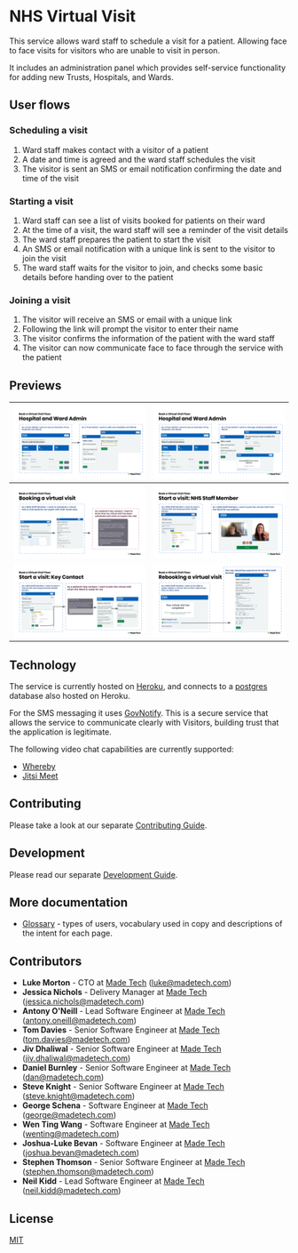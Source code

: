 # NHS Virtual Visit

This service allows ward staff to schedule a visit for a patient. Allowing face to face visits for visitors who are unable to visit in person.

It includes an administration panel which provides self-service functionality for adding new Trusts, Hospitals, and Wards.

## User flows

### Scheduling a visit

1. Ward staff makes contact with a visitor of a patient
1. A date and time is agreed and the ward staff schedules the visit
1. The visitor is sent an SMS or email notification confirming the date and time of the visit

### Starting a visit

1. Ward staff can see a list of visits booked for patients on their ward
1. At the time of a visit, the ward staff will see a reminder of the visit details
1. The ward staff prepares the patient to start the visit
1. An SMS or email notification with a unique link is sent to the visitor to join the visit
1. The ward staff waits for the visitor to join, and checks some basic details before handing over to the patient

### Joining a visit

1. The visitor will receive an SMS or email with a unique link
1. Following the link will prompt the visitor to enter their name
1. The visitor confirms the information of the patient with the ward staff
1. The visitor can now communicate face to face through the service with the patient

## Previews

| ![Trust Admin can add new hospitals and wards](docs/images/TrustAdmin_01_AddNew.png)            | ![Trust Admin can edit and delete hospitals and wards](docs/images/TrustAdmin_02_ManageExisting.png) |
| ----------------------------------------------------------------------------------------------- | ---------------------------------------------------------------------------------------------------- |
| ![Ward Staff can book a virtual visit via email or SMS](docs/images/WardStaff_01_BookVisit.png) | ![Ward Staff can start a virtual visit](docs/images/WardStaff_02_StartVisit.png)                     |
| ![Key Contact can join a virtual visit](docs/images/KeyContact_01_JoinVisit.png)                | ![Ward Staff can reschedule a virtual visit afterwards](docs/images/WardStaff_03_RebookVisit.png)    |

## Technology

The service is currently hosted on [Heroku](https://www.heroku.com), and connects to a [postgres](https://www.postgresql.org) database also hosted on Heroku.

For the SMS messaging it uses [GovNotify](https://www.notifications.service.gov.uk/accounts). This is a secure service that allows the service to communicate clearly with Visitors, building trust that the application is legitimate.

The following video chat capabilities are currently supported:

- [Whereby](https://whereby.com/information/product-api/)
- [Jitsi Meet](https://github.com/jitsi/jitsi-meet/blob/master/doc/README.md)

## Contributing

Please take a look at our separate [Contributing Guide](./CONTRIBUTING.md).

## Development

Please read our separate [Development Guide](./docs/development/README.md).

## More documentation

- [Glossary](docs/GLOSSARY.md) - types of users, vocabulary used in copy and descriptions of the intent for each page.

## Contributors

- **Luke Morton** - CTO at [Made Tech](https://www.madetech.com) (luke@madetech.com)
- **Jessica Nichols** - Delivery Manager at [Made Tech](https://www.madetech.com) (jessica.nichols@madetech.com)
- **Antony O'Neill** - Lead Software Engineer at [Made Tech](https://www.madetech.com) (antony.oneill@madetech.com)
- **Tom Davies** - Senior Software Engineer at [Made Tech](https://www.madetech.com) (tom.davies@madetech.com)
- **Jiv Dhaliwal** - Senior Software Engineer at [Made Tech](https://www.madetech.com) (jiv.dhaliwal@madetech.com)
- **Daniel Burnley** - Senior Software Engineer at [Made Tech](https://www.madetech.com) (dan@madetech.com)
- **Steve Knight** - Senior Software Engineer at [Made Tech](https://www.madetech.com) (steve.knight@madetech.com)
- **George Schena** - Software Engineer at [Made Tech](https://www.madetech.com) (george@madetech.com)
- **Wen Ting Wang** - Software Engineer at [Made Tech](https://www.madetech.com) (wenting@madetech.com)
- **Joshua-Luke Bevan** - Software Engineer at [Made Tech](https://www.madetech.com) (joshua.bevan@madetech.com)
- **Stephen Thomson** - Senior Software Engineer at [Made Tech](https://www.madetech.com) (stephen.thomson@madetech.com)
- **Neil Kidd** - Lead Software Engineer at [Made Tech](https://www.madetech.com) (neil.kidd@madetech.com)

## License

[MIT](LICENSE)
